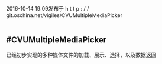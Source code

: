 2016-10-14 19:09发布于 h t t p : / / git.oschina.net/vigiles/CVUMultipleMediaPicker <br/><br/>

#CVUMultipleMediaPicker
-----------------------
已经初步实现的多种媒体文件的加载、展示、选择，以及数据返回